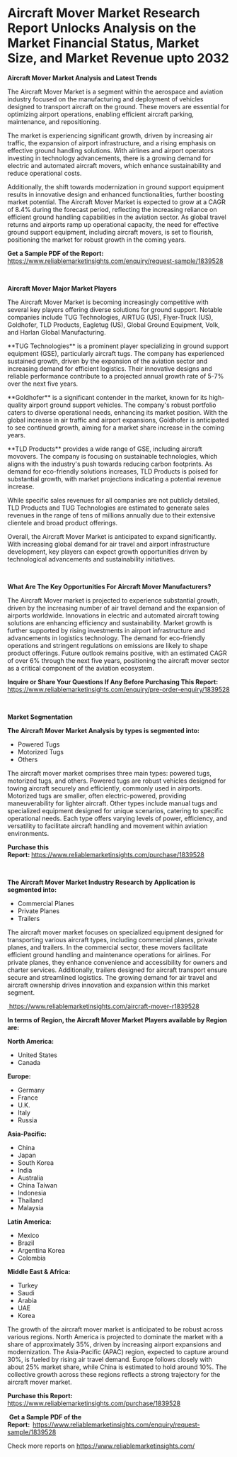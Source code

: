 <p><h1>Aircraft Mover Market Research Report Unlocks Analysis on the Market Financial Status, Market Size, and Market Revenue upto 2032</h1></p><p><strong>Aircraft Mover Market Analysis and Latest Trends</strong></p>
<p><p>The Aircraft Mover Market is a segment within the aerospace and aviation industry focused on the manufacturing and deployment of vehicles designed to transport aircraft on the ground. These movers are essential for optimizing airport operations, enabling efficient aircraft parking, maintenance, and repositioning. </p><p>The market is experiencing significant growth, driven by increasing air traffic, the expansion of airport infrastructure, and a rising emphasis on effective ground handling solutions. With airlines and airport operators investing in technology advancements, there is a growing demand for electric and automated aircraft movers, which enhance sustainability and reduce operational costs. </p><p>Additionally, the shift towards modernization in ground support equipment results in innovative design and enhanced functionalities, further boosting market potential. The Aircraft Mover Market is expected to grow at a CAGR of 8.4% during the forecast period, reflecting the increasing reliance on efficient ground handling capabilities in the aviation sector. As global travel returns and airports ramp up operational capacity, the need for effective ground support equipment, including aircraft movers, is set to flourish, positioning the market for robust growth in the coming years.</p></p>
<p><strong>Get a Sample PDF of the Report:&nbsp;</strong> <a href="https://www.reliablemarketinsights.com/enquiry/request-sample/1839528?utm_campaign=2246&utm_medium=2&utm_source=Github&utm_content=ia&utm_term=10042025&utm_id=aircraft-mover">https://www.reliablemarketinsights.com/enquiry/request-sample/1839528</a></p>
<p>&nbsp;</p>
<p><strong>Aircraft Mover Major Market Players</strong></p>
<p><p>The Aircraft Mover Market is becoming increasingly competitive with several key players offering diverse solutions for ground support. Notable companies include TUG Technologies, AIRTUG (US), Flyer-Truck (US), Goldhofer, TLD Products, Eagletug (US), Global Ground Equipment, Volk, and Harlan Global Manufacturing.</p><p>**TUG Technologies** is a prominent player specializing in ground support equipment (GSE), particularly aircraft tugs. The company has experienced sustained growth, driven by the expansion of the aviation sector and increasing demand for efficient logistics. Their innovative designs and reliable performance contribute to a projected annual growth rate of 5-7% over the next five years.</p><p>**Goldhofer** is a significant contender in the market, known for its high-quality airport ground support vehicles. The company's robust portfolio caters to diverse operational needs, enhancing its market position. With the global increase in air traffic and airport expansions, Goldhofer is anticipated to see continued growth, aiming for a market share increase in the coming years.</p><p>**TLD Products** provides a wide range of GSE, including aircraft movovers. The company is focusing on sustainable technologies, which aligns with the industry's push towards reducing carbon footprints. As demand for eco-friendly solutions increases, TLD Products is poised for substantial growth, with market projections indicating a potential revenue increase.</p><p>While specific sales revenues for all companies are not publicly detailed, TLD Products and TUG Technologies are estimated to generate sales revenues in the range of tens of millions annually due to their extensive clientele and broad product offerings.</p><p>Overall, the Aircraft Mover Market is anticipated to expand significantly. With increasing global demand for air travel and airport infrastructure development, key players can expect growth opportunities driven by technological advancements and sustainability initiatives.</p></p>
<p>&nbsp;</p>
<p><strong>What Are The Key Opportunities For Aircraft Mover Manufacturers?</strong></p>
<p><p>The Aircraft Mover market is projected to experience substantial growth, driven by the increasing number of air travel demand and the expansion of airports worldwide. Innovations in electric and automated aircraft towing solutions are enhancing efficiency and sustainability. Market growth is further supported by rising investments in airport infrastructure and advancements in logistics technology. The demand for eco-friendly operations and stringent regulations on emissions are likely to shape product offerings. Future outlook remains positive, with an estimated CAGR of over 6% through the next five years, positioning the aircraft mover sector as a critical component of the aviation ecosystem.</p></p>
<p><strong>Inquire or Share Your Questions If Any Before Purchasing This Report:</strong> <a href="https://www.reliablemarketinsights.com/enquiry/pre-order-enquiry/1839528?utm_campaign=2246&utm_medium=2&utm_source=Github&utm_content=ia&utm_term=10042025&utm_id=aircraft-mover">https://www.reliablemarketinsights.com/enquiry/pre-order-enquiry/1839528</a></p>
<p>&nbsp;</p>
<p><strong>Market Segmentation</strong></p>
<p><strong>The Aircraft Mover Market Analysis by types is segmented into:</strong></p>
<p><ul><li>Powered Tugs</li><li>Motorized Tugs</li><li>Others</li></ul></p>
<p><p>The aircraft mover market comprises three main types: powered tugs, motorized tugs, and others. Powered tugs are robust vehicles designed for towing aircraft securely and efficiently, commonly used in airports. Motorized tugs are smaller, often electric-powered, providing maneuverability for lighter aircraft. Other types include manual tugs and specialized equipment designed for unique scenarios, catering to specific operational needs. Each type offers varying levels of power, efficiency, and versatility to facilitate aircraft handling and movement within aviation environments.</p></p>
<p><strong>Purchase this Report:&nbsp;</strong><a href="https://www.reliablemarketinsights.com/purchase/1839528?utm_campaign=2246&utm_medium=2&utm_source=Github&utm_content=ia&utm_term=10042025&utm_id=aircraft-mover">https://www.reliablemarketinsights.com/purchase/1839528</a></p>
<p>&nbsp;</p>
<p><strong>The Aircraft Mover Market Industry Research by Application is segmented into:</strong></p>
<p><ul><li>Commercial Planes</li><li>Private Planes</li><li>Trailers</li></ul></p>
<p><p>The aircraft mover market focuses on specialized equipment designed for transporting various aircraft types, including commercial planes, private planes, and trailers. In the commercial sector, these movers facilitate efficient ground handling and maintenance operations for airlines. For private planes, they enhance convenience and accessibility for owners and charter services. Additionally, trailers designed for aircraft transport ensure secure and streamlined logistics. The growing demand for air travel and aircraft ownership drives innovation and expansion within this market segment.</p></p>
<p><a href="https://www.reliablemarketinsights.com/aircraft-mover-r1839528?utm_campaign=2246&utm_medium=2&utm_source=Github&utm_content=ia&utm_term=10042025&utm_id=aircraft-mover">&nbsp;https://www.reliablemarketinsights.com/aircraft-mover-r1839528</a></p>
<p><strong>In terms of Region, the Aircraft Mover Market Players available by Region are:</strong></p>
<p>
    <p> <strong> North America: </strong>
        <ul>
            <li>United States</li>
            <li>Canada</li>
        </ul>
        </p> 
    <p> <strong> Europe: </strong>
        <ul>
            <li>Germany</li>
            <li>France</li>
            <li>U.K.</li>
            <li>Italy</li>
            <li>Russia</li>
        </ul>
        </p> 
    <p> <strong> Asia-Pacific: </strong>
        <ul>
            <li>China</li>
            <li>Japan</li>
            <li>South Korea</li>
            <li>India</li>
            <li>Australia</li>
            <li>China Taiwan</li>
            <li>Indonesia</li>
            <li>Thailand</li>
            <li>Malaysia</li>
        </ul>
        </p> 
    <p> <strong> Latin America: </strong>
        <ul>
            <li>Mexico</li>
            <li>Brazil</li>
            <li>Argentina Korea</li>
            <li>Colombia</li>
        </ul>
        </p> 
    <p> <strong> Middle East & Africa: </strong>
        <ul>
            <li>Turkey</li>
            <li>Saudi</li>
            <li>Arabia</li>
            <li>UAE</li>
            <li>Korea</li>
        </ul>
    </p>
    </p>
<p><p>The growth of the aircraft mover market is anticipated to be robust across various regions. North America is projected to dominate the market with a share of approximately 35%, driven by increasing airport expansions and modernization. The Asia-Pacific (APAC) region, expected to capture around 30%, is fueled by rising air travel demand. Europe follows closely with about 25% market share, while China is estimated to hold around 10%. The collective growth across these regions reflects a strong trajectory for the aircraft mover market.</p></p>
<p><strong>Purchase this Report: </strong><a href="https://www.reliablemarketinsights.com/purchase/1839528?utm_campaign=2246&utm_medium=2&utm_source=Github&utm_content=ia&utm_term=10042025&utm_id=aircraft-mover">https://www.reliablemarketinsights.com/purchase/1839528</a></p>
<p>&nbsp;<strong>Get a Sample PDF of the Report:&nbsp;&nbsp;</strong><a href="https://www.reliablemarketinsights.com/enquiry/request-sample/1839528?utm_campaign=2246&utm_medium=2&utm_source=Github&utm_content=ia&utm_term=10042025&utm_id=aircraft-mover">https://www.reliablemarketinsights.com/enquiry/request-sample/1839528</a></p>
<p><strong></strong></p>
<p>Check more reports on <a href="https://www.reliablemarketinsights.com/?utm_campaign=2246&utm_medium=2&utm_source=Github&utm_content=ia&utm_term=10042025&utm_id=aircraft-mover">https://www.reliablemarketinsights.com/</a></p>